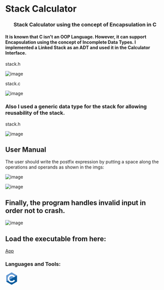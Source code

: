 # Stack Calculator
<h3 align="center">Stack Calculator using the concept of Encapsulation in C</h3>

#### It is known that C isn't an OOP Language. However, it can support Encapsulation using the concept of <b>Incomplete Data Types.</b> I implemented a Linked Stack as an ADT and used it in the Calculator Interface.

stack.h

![image](https://user-images.githubusercontent.com/52029584/233782351-cd76112d-d047-4728-a7dc-fece19924faf.png)


stack.c

![image](https://user-images.githubusercontent.com/52029584/233782306-cab2af24-89d5-45eb-ab49-bb58788e4cce.png)

### Also I used a generic data type for the stack for allowing reusability of the stack.
stack.h

![image](https://user-images.githubusercontent.com/52029584/233782768-974a3b88-da59-4e7a-93b6-6f96ec3d8499.png)

## User Manual

<p> The user should write the postfix expression by putting a space along the operations and operands as shown in the imgs:

![image](https://user-images.githubusercontent.com/52029584/233782898-36385eef-eddb-48d4-b3a3-6ba1b93a7d11.png)


![image](https://user-images.githubusercontent.com/52029584/233783284-930a389b-9e9a-4dd7-b4f7-6043623b1e7a.png)

## Finally, the program handles invalid input in order not to crash.

![image](https://user-images.githubusercontent.com/52029584/233783451-ed28e57a-3f37-4164-a6b7-fc9ba890ddef.png)



## Load the executable from here: 
[App](https://github.com/ayman-art/Stack/raw/main/application.exe)




<h3 align="left">Languages and Tools:</h3>
<p align="left"> <a href="https://www.cprogramming.com/" target="_blank" rel="noreferrer"> <img src="https://raw.githubusercontent.com/devicons/devicon/master/icons/c/c-original.svg" alt="c" width="40" height="40"/> </a> </p>
